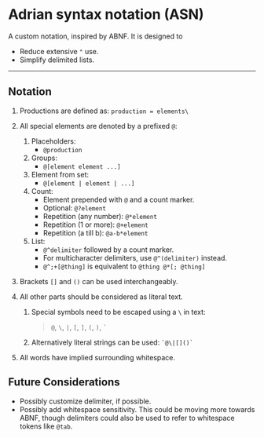 # Adrian syntax notation (ASN)
A custom notation, inspired by ABNF.
It is designed to
- Reduce extensive `"` use.
- Simplify delimited lists.
---
## Notation
1. Productions are defined as: `production = elements\`
2. All special elements are denoted by a prefixed `@`:
	1. Placeholders:
		+ `@production`
	2. Groups: 
		+ `@[element element ...]`
	3. Element from set:
		+ `@[element | element | ...]`
	4. Count:
		+ Element prepended with `@` and a count marker.
		+ Optional: `@?element`
		+ Repetition (any number): `@*element`
		+ Repetition (1 or more): `@+element`
		+ Repetition (a till b): `@a-b*element`
	5. List:
		+ `@^delimiter` followed by a count marker.
		+ For multicharacter delimiters, use `@^(delimiter)` instead.
		+ `@^;+[@thing]` is equivalent to `@thing @*[; @thing]`

3. Brackets `[]` and `()` can be used interchangeably.
4. All other parts should be considered as literal text.
   1. Special symbols need to be escaped using a `\` in text:
		>	`@`, `\`, `|`, `[`, `]`, `(`, `)`, `` ` ``
   2. Alternatively literal strings can be used: `` `@\|[]()` ``
5. All words have implied surrounding whitespace.

## Future Considerations
- Possibly customize delimiter, if possible.
- Possibly add whitespace sensitivity. This could be moving more towards ABNF, though delimiters could also be used to refer to whitespace tokens like `@tab`.
